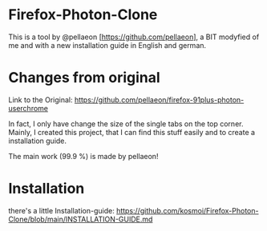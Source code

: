 # Firefox-Photon-Clone

This is a tool by @pellaeon [https://github.com/pellaeon], a BIT modyfied of me and with a new installation guide in English and german.


# Changes from original

Link to the Original: https://github.com/pellaeon/firefox-91plus-photon-userchrome

In fact, I only have change the size of the single tabs on the top corner.
Mainly, I created this project, that I can find this stuff easily and to create a installation guide. 

The main work (99.9 %) is made by pellaeon!


# Installation

there's a little Installation-guide: https://github.com/kosmoi/Firefox-Photon-Clone/blob/main/INSTALLATION-GUIDE.md

